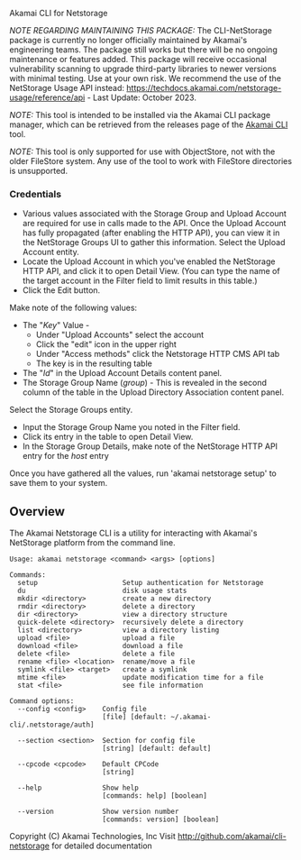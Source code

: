 Akamai CLI for Netstorage

*NOTE REGARDING MAINTAINING THIS PACKAGE:* The CLI-NetStorage package is currently no longer officially maintained by Akamai's engineering teams. The package still works but there will be no ongoing maintenance or features added. This package will receive occasional vulnerability scanning to upgrade third-party libraries to newer versions with minimal testing. Use at your own risk. We recommend the use of the NetStorage Usage API instead: https://techdocs.akamai.com/netstorage-usage/reference/api - Last Update: October 2023.

*NOTE:* This tool is intended to be installed via the Akamai CLI package manager, which can be retrieved from the releases page of the [Akamai CLI](https://github.com/akamai/cli) tool.

*NOTE:* This tool is only supported for use with ObjectStore, not with the older FileStore system.  Any use of the tool to work with FileStore directories is unsupported.

### Credentials
* Various values associated with the Storage Group and Upload Account are required for use in calls made to the API. Once the Upload Account has fully propagated (after enabling the HTTP API), you can view it in the NetStorage Groups UI to gather this information. Select the Upload Account entity.
* Locate the Upload Account in which you've enabled the NetStorage HTTP API, and click it to open Detail View. (You can type the name of the target account in the Filter field to limit results in this table.)
* Click the Edit button.

Make note of the following values:
* The "*Key*" Value - 
  * Under "Upload Accounts" select the account
  * Click the "edit" icon in the upper right
  * Under "Access methods" click the Netstorage HTTP CMS API tab
  * The key is in the resulting table
* The "*Id*" in the Upload Account Details content panel.  
* The Storage Group Name (*group*) - This is revealed in the second column of the table in the Upload Directory Association content panel.

Select the Storage Groups entity.
* Input the Storage Group Name you noted in the Filter field.
* Click its entry in the table to open Detail View.
* In the Storage Group Details, make note of the NetStorage HTTP API entry for the *host* entry

Once you have gathered all the values, run 'akamai netstorage setup' to save them to your system.

## Overview
The Akamai Netstorage CLI is a utility for interacting with Akamai's NetStorage platform from the command line.  

```
Usage: akamai netstorage <command> <args> [options]

Commands:
  setup                     Setup authentication for Netstorage
  du                        disk usage stats
  mkdir <directory>         create a new directory
  rmdir <directory>         delete a directory
  dir <directory>           view a directory structure
  quick-delete <directory>  recursively delete a directory
  list <directory>          view a directory listing
  upload <file>             upload a file
  download <file>           download a file
  delete <file>             delete a file
  rename <file> <location>  rename/move a file
  symlink <file> <target>   create a symlink
  mtime <file>              update modification time for a file
  stat <file>               see file information

Command options:
  --config <config>    Config file
                       [file] [default: ~/.akamai-cli/.netstorage/auth]

  --section <section>  Section for config file
                       [string] [default: default]

  --cpcode <cpcode>    Default CPCode
                       [string]

  --help               Show help
                       [commands: help] [boolean]

  --version            Show version number
                       [commands: version] [boolean]
```
Copyright (C) Akamai Technologies, Inc
Visit http://github.com/akamai/cli-netstorage for detailed documentation
